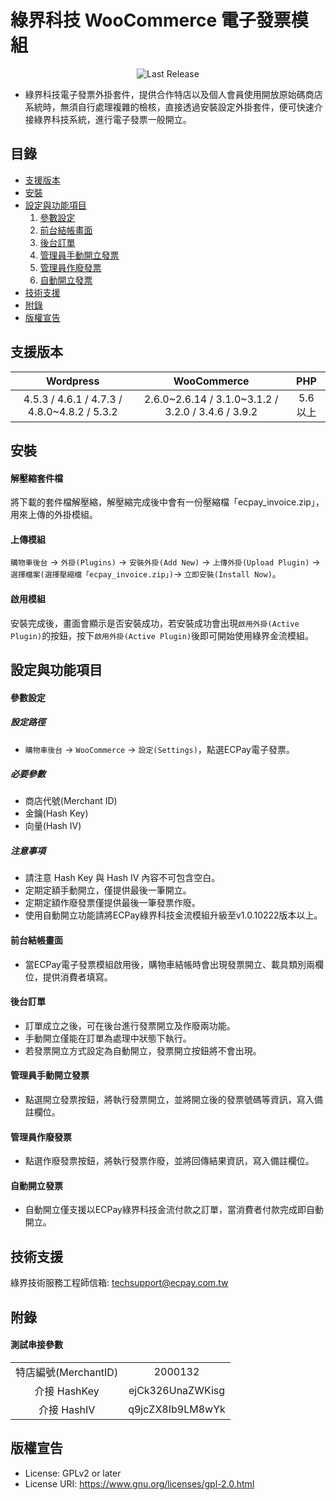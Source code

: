 綠界科技 WooCommerce 電子發票模組
===============
<p align="center">
    <img alt="Last Release" src="https://img.shields.io/github/release/ECPay/WooCommerce_Invoice.svg">
</p>

* 綠界科技電子發票外掛套件，提供合作特店以及個人會員使用開放原始碼商店系統時，無須自行處理複雜的檢核，直接透過安裝設定外掛套件，便可快速介接綠界科技系統，進行電子發票一般開立。


目錄
-----------------
* [支援版本](#支援版本)
* [安裝](#安裝)
* [設定與功能項目](#設定與功能項目)
    1. [參數設定](#參數設定)
    2. [前台結帳畫面](#前台結帳畫面)
    3. [後台訂單](#後台訂單)
    4. [管理員手動開立發票](#管理員手動開立發票)
    5. [管理員作廢發票](#管理員作廢發票)
    6. [自動開立發票](#自動開立發票)
* [技術支援](#技術支援)
* [附錄](#附錄)
* [版權宣告](#版權宣告)



支援版本
-----------------
| Wordpress  | WooCommerce | PHP |
| :---------: | :----------: | :----------: |
|  4.5.3 / 4.6.1 / 4.7.3 / 4.8.0~4.8.2 / 5.3.2  | 2.6.0~2.6.14 / 3.1.0~3.1.2 / 3.2.0 / 3.4.6  / 3.9.2 | 5.6 以上 |


安裝
-----------------
#### 解壓縮套件檔
將下載的套件檔解壓縮，解壓縮完成後中會有一份壓縮檔「ecpay_invoice.zip」，用來上傳的外掛模組。

#### 上傳模組
`購物車後台` -> `外掛(Plugins)` -> `安裝外掛(Add New)` -> `上傳外掛(Upload Plugin)` -> `選擇檔案(選擇壓縮檔「ecpay_invoice.zip」)`-> `立即安裝(Install Now)`。

#### 啟用模組
安裝完成後，畫面會顯示是否安裝成功，若安裝成功會出現`啟用外掛(Active Plugin)`的按鈕，按下`啟用外掛(Active Plugin)`後即可開始使用綠界金流模組。

設定與功能項目
-----------------

#### 參數設定
##### 設定路徑
- `購物車後台` -> `WooCommerce` -> `設定(Settings)`，點選ECPay電子發票。

##### 必要參數
- 商店代號(Merchant ID)
- 金鑰(Hash Key)
- 向量(Hash IV)


##### 注意事項
- 請注意 Hash Key 與 Hash IV 內容不可包含空白。
- 定期定額手動開立，僅提供最後一筆開立。
- 定期定額作廢發票僅提供最後一筆發票作廢。
- 使用自動開立功能請將ECPay綠界科技金流模組升級至v1.0.10222版本以上。

#### 前台結帳畫面

- 當ECPay電子發票模組啟用後，購物車結帳時會出現發票開立、載具類別兩欄位，提供消費者填寫。

#### 後台訂單

- 訂單成立之後，可在後台進行發票開立及作廢兩功能。
- 手動開立僅能在訂單為處理中狀態下執行。
- 若發票開立方式設定為自動開立，發票開立按鈕將不會出現。

#### 管理員手動開立發票
- 點選開立發票按鈕，將執行發票開立，並將開立後的發票號碼等資訊，寫入備註欄位。

#### 管理員作廢發票
- 點選作廢發票按鈕，將執行發票作廢，並將回傳結果資訊，寫入備註欄位。

#### 自動開立發票
- 自動開立僅支援以ECPay綠界科技金流付款之訂單，當消費者付款完成即自動開立。

技術支援
-----------------
綠界技術服務工程師信箱: techsupport@ecpay.com.tw

附錄
-----------------

#### 測試串接參數

|   |   |
| :------------: | :------------: |
|  特店編號(MerchantID) | 2000132  |
|  介接 HashKey |  ejCk326UnaZWKisg  |
|  介接 HashIV |  q9jcZX8Ib9LM8wYk |

版權宣告
-----------------
* License: GPLv2 or later
* License URI: https://www.gnu.org/licenses/gpl-2.0.html